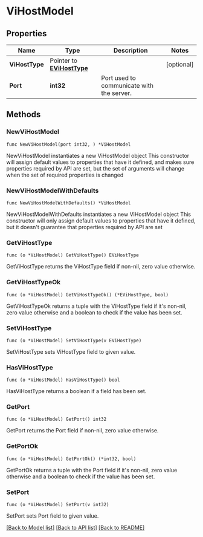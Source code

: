 # ViHostModel

## Properties

Name | Type | Description | Notes
------------ | ------------- | ------------- | -------------
**ViHostType** | Pointer to [**EViHostType**](EViHostType.md) |  | [optional] 
**Port** | **int32** | Port used to communicate with the server. | 

## Methods

### NewViHostModel

`func NewViHostModel(port int32, ) *ViHostModel`

NewViHostModel instantiates a new ViHostModel object
This constructor will assign default values to properties that have it defined,
and makes sure properties required by API are set, but the set of arguments
will change when the set of required properties is changed

### NewViHostModelWithDefaults

`func NewViHostModelWithDefaults() *ViHostModel`

NewViHostModelWithDefaults instantiates a new ViHostModel object
This constructor will only assign default values to properties that have it defined,
but it doesn't guarantee that properties required by API are set

### GetViHostType

`func (o *ViHostModel) GetViHostType() EViHostType`

GetViHostType returns the ViHostType field if non-nil, zero value otherwise.

### GetViHostTypeOk

`func (o *ViHostModel) GetViHostTypeOk() (*EViHostType, bool)`

GetViHostTypeOk returns a tuple with the ViHostType field if it's non-nil, zero value otherwise
and a boolean to check if the value has been set.

### SetViHostType

`func (o *ViHostModel) SetViHostType(v EViHostType)`

SetViHostType sets ViHostType field to given value.

### HasViHostType

`func (o *ViHostModel) HasViHostType() bool`

HasViHostType returns a boolean if a field has been set.

### GetPort

`func (o *ViHostModel) GetPort() int32`

GetPort returns the Port field if non-nil, zero value otherwise.

### GetPortOk

`func (o *ViHostModel) GetPortOk() (*int32, bool)`

GetPortOk returns a tuple with the Port field if it's non-nil, zero value otherwise
and a boolean to check if the value has been set.

### SetPort

`func (o *ViHostModel) SetPort(v int32)`

SetPort sets Port field to given value.



[[Back to Model list]](../README.md#documentation-for-models) [[Back to API list]](../README.md#documentation-for-api-endpoints) [[Back to README]](../README.md)


